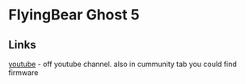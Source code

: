 # FlyingBear Ghost 5

## Links

  [youtube](https://www.youtube.com/channel/UCO9d2eNVwLAmIJnQt6TsNKw/featured) - off youtube channel. also in cummunity
  tab you could find firmware
